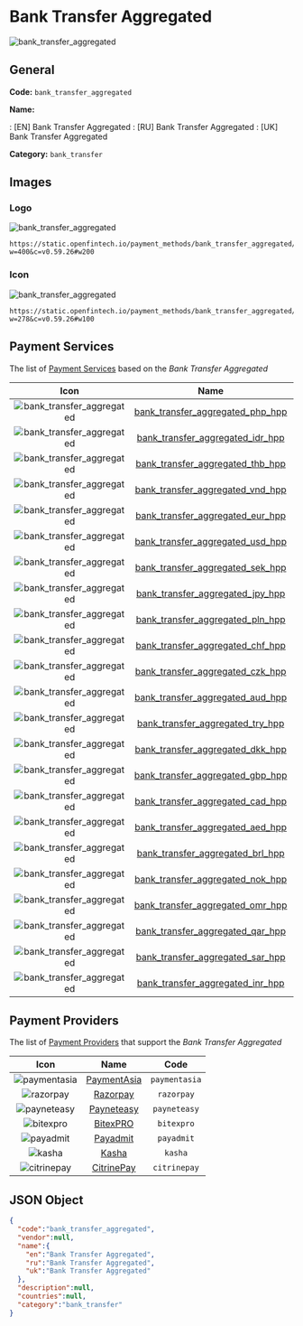 
# Bank Transfer Aggregated 
![bank_transfer_aggregated](https://static.openfintech.io/payment_methods/bank_transfer_aggregated/logo.svg?w=400&c=v0.59.26#w200)  

## General 
**Code:** `bank_transfer_aggregated` 
 
**Name:** 
 
:	[EN] Bank Transfer Aggregated 
:	[RU] Bank Transfer Aggregated 
:	[UK] Bank Transfer Aggregated 
 
**Category:** `bank_transfer` 
 

## Images 

### Logo 
![bank_transfer_aggregated](https://static.openfintech.io/payment_methods/bank_transfer_aggregated/logo.svg?w=400&c=v0.59.26#w200)  

```
https://static.openfintech.io/payment_methods/bank_transfer_aggregated/logo.svg?w=400&c=v0.59.26#w200
```  

### Icon 
![bank_transfer_aggregated](https://static.openfintech.io/payment_methods/bank_transfer_aggregated/icon.svg?w=278&c=v0.59.26#w100)  

```
https://static.openfintech.io/payment_methods/bank_transfer_aggregated/icon.svg?w=278&c=v0.59.26#w100
```  

## Payment Services 
 
The list of [Payment Services](/payment-services/) based on the _Bank Transfer Aggregated_ 

|Icon|Name|Code| 
|:---:|:---:|:---:| 
|![bank_transfer_aggregated](https://static.openfintech.io/payment_methods/bank_transfer_aggregated/icon.svg?w=278&c=v0.59.26#w100) |[bank_transfer_aggregated_php_hpp](/payment-services/bank_transfer_aggregated_php_hpp/)|`bank_transfer_aggregated_php_hpp`| 
|![bank_transfer_aggregated](https://static.openfintech.io/payment_methods/bank_transfer_aggregated/icon.svg?w=278&c=v0.59.26#w100) |[bank_transfer_aggregated_idr_hpp](/payment-services/bank_transfer_aggregated_idr_hpp/)|`bank_transfer_aggregated_idr_hpp`| 
|![bank_transfer_aggregated](https://static.openfintech.io/payment_methods/bank_transfer_aggregated/icon.svg?w=278&c=v0.59.26#w100) |[bank_transfer_aggregated_thb_hpp](/payment-services/bank_transfer_aggregated_thb_hpp/)|`bank_transfer_aggregated_thb_hpp`| 
|![bank_transfer_aggregated](https://static.openfintech.io/payment_methods/bank_transfer_aggregated/icon.svg?w=278&c=v0.59.26#w100) |[bank_transfer_aggregated_vnd_hpp](/payment-services/bank_transfer_aggregated_vnd_hpp/)|`bank_transfer_aggregated_vnd_hpp`| 
|![bank_transfer_aggregated](https://static.openfintech.io/payment_methods/bank_transfer_aggregated/icon.svg?w=278&c=v0.59.26#w100) |[bank_transfer_aggregated_eur_hpp](/payment-services/bank_transfer_aggregated_eur_hpp/)|`bank_transfer_aggregated_eur_hpp`| 
|![bank_transfer_aggregated](https://static.openfintech.io/payment_methods/bank_transfer_aggregated/icon.svg?w=278&c=v0.59.26#w100) |[bank_transfer_aggregated_usd_hpp](/payment-services/bank_transfer_aggregated_usd_hpp/)|`bank_transfer_aggregated_usd_hpp`| 
|![bank_transfer_aggregated](https://static.openfintech.io/payment_methods/bank_transfer_aggregated/icon.svg?w=278&c=v0.59.26#w100) |[bank_transfer_aggregated_sek_hpp](/payment-services/bank_transfer_aggregated_sek_hpp/)|`bank_transfer_aggregated_sek_hpp`| 
|![bank_transfer_aggregated](https://static.openfintech.io/payment_methods/bank_transfer_aggregated/icon.svg?w=278&c=v0.59.26#w100) |[bank_transfer_aggregated_jpy_hpp](/payment-services/bank_transfer_aggregated_jpy_hpp/)|`bank_transfer_aggregated_jpy_hpp`| 
|![bank_transfer_aggregated](https://static.openfintech.io/payment_methods/bank_transfer_aggregated/icon.svg?w=278&c=v0.59.26#w100) |[bank_transfer_aggregated_pln_hpp](/payment-services/bank_transfer_aggregated_pln_hpp/)|`bank_transfer_aggregated_pln_hpp`| 
|![bank_transfer_aggregated](https://static.openfintech.io/payment_methods/bank_transfer_aggregated/icon.svg?w=278&c=v0.59.26#w100) |[bank_transfer_aggregated_chf_hpp](/payment-services/bank_transfer_aggregated_chf_hpp/)|`bank_transfer_aggregated_chf_hpp`| 
|![bank_transfer_aggregated](https://static.openfintech.io/payment_methods/bank_transfer_aggregated/icon.svg?w=278&c=v0.59.26#w100) |[bank_transfer_aggregated_czk_hpp](/payment-services/bank_transfer_aggregated_czk_hpp/)|`bank_transfer_aggregated_czk_hpp`| 
|![bank_transfer_aggregated](https://static.openfintech.io/payment_methods/bank_transfer_aggregated/icon.svg?w=278&c=v0.59.26#w100) |[bank_transfer_aggregated_aud_hpp](/payment-services/bank_transfer_aggregated_aud_hpp/)|`bank_transfer_aggregated_aud_hpp`| 
|![bank_transfer_aggregated](https://static.openfintech.io/payment_methods/bank_transfer_aggregated/icon.svg?w=278&c=v0.59.26#w100) |[bank_transfer_aggregated_try_hpp](/payment-services/bank_transfer_aggregated_try_hpp/)|`bank_transfer_aggregated_try_hpp`| 
|![bank_transfer_aggregated](https://static.openfintech.io/payment_methods/bank_transfer_aggregated/icon.svg?w=278&c=v0.59.26#w100) |[bank_transfer_aggregated_dkk_hpp](/payment-services/bank_transfer_aggregated_dkk_hpp/)|`bank_transfer_aggregated_dkk_hpp`| 
|![bank_transfer_aggregated](https://static.openfintech.io/payment_methods/bank_transfer_aggregated/icon.svg?w=278&c=v0.59.26#w100) |[bank_transfer_aggregated_gbp_hpp](/payment-services/bank_transfer_aggregated_gbp_hpp/)|`bank_transfer_aggregated_gbp_hpp`| 
|![bank_transfer_aggregated](https://static.openfintech.io/payment_methods/bank_transfer_aggregated/icon.svg?w=278&c=v0.59.26#w100) |[bank_transfer_aggregated_cad_hpp](/payment-services/bank_transfer_aggregated_cad_hpp/)|`bank_transfer_aggregated_cad_hpp`| 
|![bank_transfer_aggregated](https://static.openfintech.io/payment_methods/bank_transfer_aggregated/icon.svg?w=278&c=v0.59.26#w100) |[bank_transfer_aggregated_aed_hpp](/payment-services/bank_transfer_aggregated_aed_hpp/)|`bank_transfer_aggregated_aed_hpp`| 
|![bank_transfer_aggregated](https://static.openfintech.io/payment_methods/bank_transfer_aggregated/icon.svg?w=278&c=v0.59.26#w100) |[bank_transfer_aggregated_brl_hpp](/payment-services/bank_transfer_aggregated_brl_hpp/)|`bank_transfer_aggregated_brl_hpp`| 
|![bank_transfer_aggregated](https://static.openfintech.io/payment_methods/bank_transfer_aggregated/icon.svg?w=278&c=v0.59.26#w100) |[bank_transfer_aggregated_nok_hpp](/payment-services/bank_transfer_aggregated_nok_hpp/)|`bank_transfer_aggregated_nok_hpp`| 
|![bank_transfer_aggregated](https://static.openfintech.io/payment_methods/bank_transfer_aggregated/icon.svg?w=278&c=v0.59.26#w100) |[bank_transfer_aggregated_omr_hpp](/payment-services/bank_transfer_aggregated_omr_hpp/)|`bank_transfer_aggregated_omr_hpp`| 
|![bank_transfer_aggregated](https://static.openfintech.io/payment_methods/bank_transfer_aggregated/icon.svg?w=278&c=v0.59.26#w100) |[bank_transfer_aggregated_qar_hpp](/payment-services/bank_transfer_aggregated_qar_hpp/)|`bank_transfer_aggregated_qar_hpp`| 
|![bank_transfer_aggregated](https://static.openfintech.io/payment_methods/bank_transfer_aggregated/icon.svg?w=278&c=v0.59.26#w100) |[bank_transfer_aggregated_sar_hpp](/payment-services/bank_transfer_aggregated_sar_hpp/)|`bank_transfer_aggregated_sar_hpp`| 
|![bank_transfer_aggregated](https://static.openfintech.io/payment_methods/bank_transfer_aggregated/icon.svg?w=278&c=v0.59.26#w100) |[bank_transfer_aggregated_inr_hpp](/payment-services/bank_transfer_aggregated_inr_hpp/)|`bank_transfer_aggregated_inr_hpp`| 
 

## Payment Providers 
 
The list of [Payment Providers](/payment-providers/) that support the _Bank Transfer Aggregated_ 

|Icon|Name|Code| 
|:---:|:---:|:---:| 
|![paymentasia](https://static.openfintech.io/payment_providers/paymentasia/icon.png?w=278&c=v0.59.26#w100) |[PaymentAsia](/payment-providers/paymentasia/)|`paymentasia`| 
|![razorpay](https://static.openfintech.io/payment_providers/razorpay/icon.svg?w=278&c=v0.59.26#w100) |[Razorpay](/payment-providers/razorpay/)|`razorpay`| 
|![payneteasy](https://static.openfintech.io/payment_providers/payneteasy/icon.svg?w=278&c=v0.59.26#w100) |[Payneteasy](/payment-providers/payneteasy/)|`payneteasy`| 
|![bitexpro](https://static.openfintech.io/payment_providers/bitexpro/icon.png?w=278&c=v0.59.26#w100) |[BitexPRO](/payment-providers/bitexpro/)|`bitexpro`| 
|![payadmit](https://static.openfintech.io/payment_providers/payadmit/icon.svg?w=278&c=v0.59.26#w100) |[Payadmit](/payment-providers/payadmit/)|`payadmit`| 
|![kasha](https://static.openfintech.io/payment_providers/kasha/icon.png?w=278&c=v0.59.26#w100) |[Kasha](/payment-providers/kasha/)|`kasha`| 
|![citrinepay](https://static.openfintech.io/payment_providers/citrinepay/icon.png?w=278&c=v0.59.26#w100) |[CitrinePay](/payment-providers/citrinepay/)|`citrinepay`| 
 

## JSON Object 

```json
{
  "code":"bank_transfer_aggregated",
  "vendor":null,
  "name":{
    "en":"Bank Transfer Aggregated",
    "ru":"Bank Transfer Aggregated",
    "uk":"Bank Transfer Aggregated"
  },
  "description":null,
  "countries":null,
  "category":"bank_transfer"
}
```  
